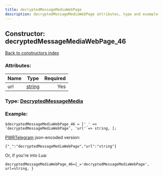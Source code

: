 ```yaml
---
title: decryptedMessageMediaWebPage
description: decryptedMessageMediaWebPage attributes, type and example
---
```

## Constructor: decryptedMessageMediaWebPage\_46  
[Back to constructors index](index.md)



### Attributes:

| Name     |    Type       | Required |
|----------|:-------------:|---------:|
|url|[string](../types/string.md) | Yes|



### Type: [DecryptedMessageMedia](../types/DecryptedMessageMedia.md)


### Example:

```
$decryptedMessageMediaWebPage_46 = ['_' => 'decryptedMessageMediaWebPage', 'url' => string, ];
```  

[PWRTelegram](https://pwrtelegram.xyz) json-encoded version:

```
{"_":"decryptedMessageMediaWebPage","url":"string"}
```


Or, if you're into Lua:  


```
decryptedMessageMediaWebPage_46={_='decryptedMessageMediaWebPage', url=string, }

```


